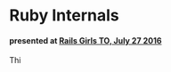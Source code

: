 # Ruby Internals
#### presented at [Rails Girls TO, July 27 2016](http://www.meetup.com/railsgirlsTO/events/232462550/)

Thi